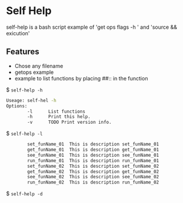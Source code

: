 # Self Help
self-help is a bash script example of 'get ops flags -h ' and 'source && exicution'

## Features 
- Chose any filename
- getops example
- example to list functions by placing ##:: in the function

$ `self-help -h`
```bash
Useage: self-hel -h
Options:
        -l      List functions
        -h      Print this help.
        -v      TODO Print version info.
```

$ `self-help -l`
```bash
        set_funName_01  This is description set_funName_01
        get_funName_01  This is description get_funName_01
        see_funName_01  This is description see_funName_01
        run_funName_01  This is description run_funName_01
        set_funName_02  This is description set_funName_02
        get_funName_02  This is description get_funName_02
        see_funName_02  This is description see_funName_02
        run_funName_02  This is description run_funName_02
```
$ `self-help -d`

